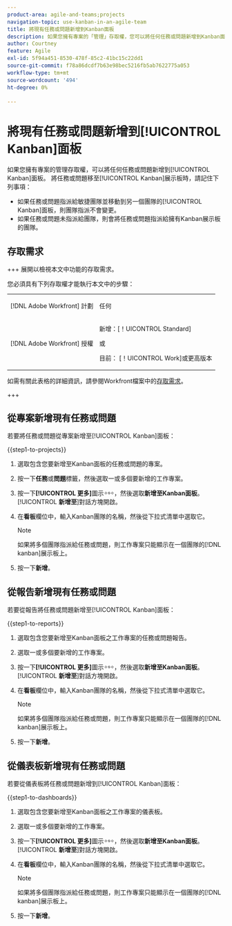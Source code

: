 ```yaml
---
product-area: agile-and-teams;projects
navigation-topic: use-kanban-in-an-agile-team
title: 將現有任務或問題新增到Kanban面板
description: 如果您擁有專案的「管理」存取權，您可以將任何任務或問題新增到Kanban面板。
author: Courtney
feature: Agile
exl-id: 5f94a451-8530-478f-85c2-41bc15c22dd1
source-git-commit: f78a86dcdf7b63e98bec5216fb5ab7622775a053
workflow-type: tm+mt
source-wordcount: '494'
ht-degree: 0%

---
```


# 將現有任務或問題新增到[!UICONTROL Kanban]面板

<!-- Audited: 4/2025 -->

如果您擁有專案的管理存取權，可以將任何任務或問題新增到[!UICONTROL Kanban]面板。 將任務或問題移至[!UICONTROL Kanban]展示板時，請記住下列事項：

* 如果任務或問題指派給敏捷團隊並移動到另一個團隊的[!UICONTROL Kanban]面板，則團隊指派不會變更。
* 如果任務或問題未指派給團隊，則會將任務或問題指派給擁有Kanban展示板的團隊。

## 存取需求

+++ 展開以檢視本文中功能的存取需求。

您必須具有下列存取權才能執行本文中的步驟：

<table style="table-layout:auto"> 
 <col> 
 </col> 
 <col> 
 </col> 
 <tbody> 
  <tr> 
   <td role="rowheader">[!DNL Adobe Workfront] 計劃</td> 
   <td> <p>任何</p> </td> 
  </tr> 
  <tr> 
   <td role="rowheader">[!DNL Adobe Workfront] 授權</td> 
   <td> <p>新增：[！UICONTROL Standard]</p> 
   或
   <p>目前： [！UICONTROL Work]或更高版本</p> </td> 
  </tr>
 </tbody> 
</table>

如需有關此表格的詳細資訊，請參閱Workfront檔案中的[存取需求](/help/quicksilver/administration-and-setup/add-users/access-levels-and-object-permissions/access-level-requirements-in-documentation.md)。

+++

## 從專案新增現有任務或問題

若要將任務或問題從專案新增至[!UICONTROL Kanban]面板：

{{step1-to-projects}}

1. 選取包含您要新增至Kanban面板的任務或問題的專案。
1. 按一下&#x200B;**任務**&#x200B;或&#x200B;**問題**&#x200B;標籤，然後選取一或多個要新增的工作專案。
1. 按一下&#x200B;**[!UICONTROL 更多]**&#x200B;圖示![更多圖示](assets/more-icon.png)，然後選取&#x200B;**新增至Kanban面板**。 [!UICONTROL **新增至**]&#x200B;對話方塊開啟。
1. 在&#x200B;**看板**&#x200B;欄位中，輸入Kanban團隊的名稱，然後從下拉式清單中選取它。

   >[!NOTE]
   >
   >如果將多個團隊指派給任務或問題，則工作專案只能顯示在一個團隊的[!DNL kanban]展示板上。
1. 按一下&#x200B;**新增**。

## 從報告新增現有任務或問題

若要從報告將任務或問題新增至[!UICONTROL Kanban]面板：

{{step1-to-reports}}

1. 選取包含您要新增至Kanban面板之工作專案的任務或問題報告。
1. 選取一或多個要新增的工作專案。
1. 按一下&#x200B;**[!UICONTROL 更多]**&#x200B;圖示![更多圖示](assets/more-icon.png)，然後選取&#x200B;**新增至Kanban面板**。 [!UICONTROL **新增至**]&#x200B;對話方塊開啟。
1. 在&#x200B;**看板**&#x200B;欄位中，輸入Kanban團隊的名稱，然後從下拉式清單中選取它。

   >[!NOTE]
   >
   >如果將多個團隊指派給任務或問題，則工作專案只能顯示在一個團隊的[!DNL kanban]展示板上。
1. 按一下&#x200B;**新增**。


## 從儀表板新增現有任務或問題

若要從儀表板將任務或問題新增到[!UICONTROL Kanban]面板：

{{step1-to-dashboards}}

1. 選取包含您要新增至Kanban面板之工作專案的儀表板。
1. 選取一或多個要新增的工作專案。
1. 按一下&#x200B;**[!UICONTROL 更多]**&#x200B;圖示![更多圖示](assets/more-icon.png)，然後選取&#x200B;**新增至Kanban面板**。 [!UICONTROL **新增至**]&#x200B;對話方塊開啟。
1. 在&#x200B;**看板**&#x200B;欄位中，輸入Kanban團隊的名稱，然後從下拉式清單中選取它。

   >[!NOTE]
   >
   >如果將多個團隊指派給任務或問題，則工作專案只能顯示在一個團隊的[!DNL kanban]展示板上。
1. 按一下&#x200B;**新增**。